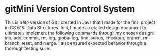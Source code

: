 # gitMini Version Control System

This is a *lite* version of Git I created in Java that I made for the final project in CS 61B: Data Structures.
In it, I made a detailed design document to ultimately implement the following commands through my
chosen design: init, add, commit, rm, log, global-log, find, status, checkout, branch, rm-branch, reset, and merge.
I also ensured expected behavior through a thorough testing suite.
